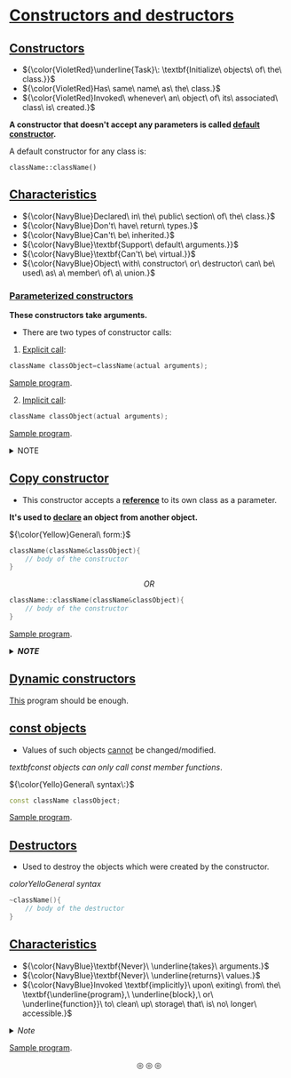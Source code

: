 # <ins>Constructors and destructors</ins>

## <ins>Constructors</ins>
* ${\color{VioletRed}\underline{Task}\: \textbf{Initialize\ objects\ of\ the\ class.}}$
* ${\color{VioletRed}Has\ same\ name\ as\ the\ class.}$
* ${\color{VioletRed}Invoked\ whenever\ an\ object\ of\ its\ associated\ class\ is\ created.}$

**A constructor that doesn't accept any parameters is called <ins>default constructor</ins>.**

A default constructor for any class is:

```
className::className()
```

## <ins>Characteristics</ins>
* ${\color{NavyBlue}Declared\ in\ the\ public\ section\ of\ the\ class.}$
* ${\color{NavyBlue}Don't\ have\ return\ types.}$
* ${\color{NavyBlue}Can't\ be\ inherited.}$
* ${\color{NavyBlue}\textbf{Support\ default\ arguments.}}$
* ${\color{NavyBlue}\textbf{Can't\ be\ virtual.}}$
* ${\color{NavyBlue}Object\ with\ constructor\ or\ destructor\ can\ be\ used\ as\ a\ member\ of\ a\ union.}$

### <ins>Parameterized constructors</ins>
**These constructors take arguments.**

* There are two types of constructor calls:
1. <ins>Explicit call</ins>:
```c++
className classObject=className(actual arguments);
```
[Sample program](https://github.com/C0DER11101/CPP/blob/quickCPP/ConstructorsDestructors/Programs/parameterizedCons.cpp).

2. <ins>Implicit call</ins>:
```c++
className classObject(actual arguments);
```
[Sample program](https://github.com/C0DER11101/CPP/blob/quickCPP/ConstructorsDestructors/Programs/parameterizedCons2.cpp).


<details>
<summary>NOTE</summary>

**Constructors defined inside a class are inline constructors.**

**Parameters of a constructor can be of any type except that of the class to which it belongs.**

**However it may take a reference to its own class(then it's a copy constructor).**

</details>

## <ins>Copy constructor</ins>
* This constructor accepts a <ins><strong>reference</strong></ins> to its own class as a parameter.

**It's used to <ins>declare</ins> an object from another object.**

${\color{Yellow}General\ form:}$

```c++
className(className&classObject){
	// body of the constructor
}
```

$$OR$$

```c++
className::className(className&classObject){
	// body of the constructor
}
```

[Sample program](https://github.com/C0DER11101/CPP/blob/quickCPP/ConstructorsDestructors/Programs/copyConst.cpp).

<details>
<summary><strong><em>NOTE</em></strong></summary>
<strong>If you have defined a copy constructor in your program then an object assignment such as</strong>:
className classObject2=classObject1;

will also invoke the copy constructor.

Otherwise <strong>if there is no copy constructor in your program, then the compiler supplies its own copy constructor</strong>.

</details>

## <ins>Dynamic constructors</ins>
[This](https://github.com/C0DER11101/CPP/blob/quickCPP/ConstructorsDestructors/Programs/dynamicConst.cpp) program should be enough.

## <ins>const objects</ins>
* Values of such objects <ins>cannot</ins> be changed/modified.

${textbf{const\ objects\ can\ only\ call\ const\ member\ functions.}}$

${\color{Yello}General\ syntax\:}$

```c++
const className classObject;
```

[Sample program](https://github.com/C0DER11101/CPP/blob/quickCPP/ConstructorsDestructors/Programs/constObjects.cpp).


## <ins>Destructors</ins>
* Used to destroy the objects which were created by the constructor.

${color{Yello}General\ syntax\:}$

```c++
~className(){
	// body of the destructor
}
```

## <ins>Characteristics</ins>
* ${\color{NavyBlue}\textbf{Never}\ \underline{takes}\ arguments.}$
* ${\color{NavyBlue}\textbf{Never}\ \underline{returns}\ values.}$
* ${\color{NavyBlue}Invoked \textbf{implicitly}\ upon\ exiting\ from\ the\ \textbf{\underline{program},\ \underline{block},\ or\ \underline{function}}\ to\ clean\ up\ storage\ that\ is\ no\ longer\ accessible.}$

<details>
<summary><em>Note</em></summary>

&#9658;<strong>As the program control leaves the <em>current block</em>, the objects in the block start getting destroyed one by
one as the destructor is called for each object in that block.</strong>

&#9658; <strong>Objects are destroyed in the <em>reverse order</em> of their creation.</strong>

</details>

[Sample program](https://github.com/C0DER11101/CPP/blob/quickCPP/ConstructorsDestructors/Programs/destObjects.cpp).

<p align="center">
&#9678; &#9678; &#9678;
</p>
